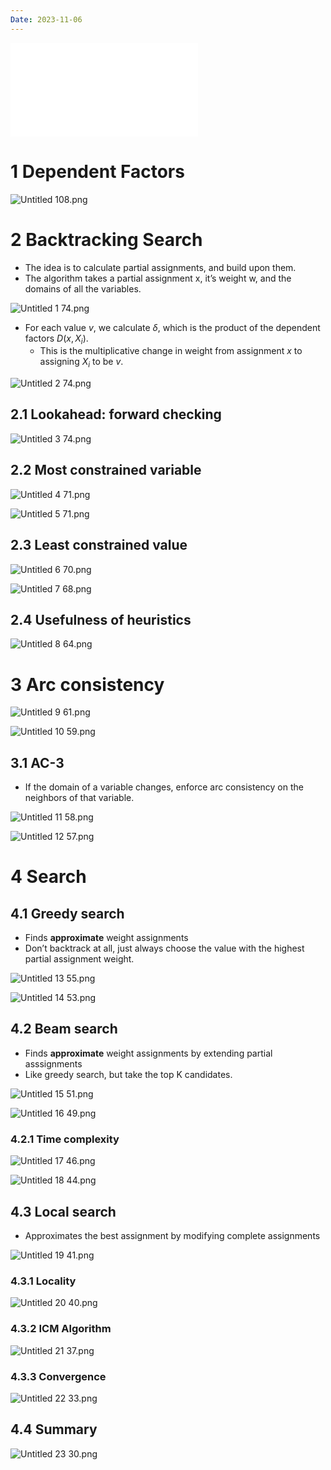 ```yaml
---
Date: 2023-11-06
---
```

  

![CSP_2](../../attachments/CSP_2.pdf)

# 1 Dependent Factors

![Untitled 108.png](../../attachments/Untitled%20108.png)

# 2 Backtracking Search

- The idea is to calculate partial assignments, and build upon them.
- The algorithm takes a partial assignment x, it’s weight w, and the domains of all the variables.

![Untitled 1 74.png](../../attachments/Untitled%201%2074.png)

- For each value $v$﻿, we calculate $\delta$﻿, which is the product of the dependent factors $D(x, X_i)$﻿.
    - This is the multiplicative change in weight from assignment $x$﻿ to assigning $X_i$﻿ to be $v$﻿.

![Untitled 2 74.png](../../attachments/Untitled%202%2074.png)

## 2.1 Lookahead: forward checking

![Untitled 3 74.png](../../attachments/Untitled%203%2074.png)

## 2.2 Most constrained variable

![Untitled 4 71.png](../../attachments/Untitled%204%2071.png)

![Untitled 5 71.png](../../attachments/Untitled%205%2071.png)

## 2.3 Least constrained value

![Untitled 6 70.png](../../attachments/Untitled%206%2070.png)

![Untitled 7 68.png](../../attachments/Untitled%207%2068.png)

## 2.4 Usefulness of heuristics

![Untitled 8 64.png](../../attachments/Untitled%208%2064.png)

# 3 Arc consistency

![Untitled 9 61.png](../../attachments/Untitled%209%2061.png)

![Untitled 10 59.png](../../attachments/Untitled%2010%2059.png)

## 3.1 AC-3

- If the domain of a variable changes, enforce arc consistency on the neighbors of that variable.

![Untitled 11 58.png](../../attachments/Untitled%2011%2058.png)

![Untitled 12 57.png](../../attachments/Untitled%2012%2057.png)

# 4 Search

## 4.1 Greedy search

- Finds **approximate** weight assignments
- Don’t backtrack at all, just always choose the value with the highest partial assignment weight.

![Untitled 13 55.png](../../attachments/Untitled%2013%2055.png)

![Untitled 14 53.png](../../attachments/Untitled%2014%2053.png)

## 4.2 Beam search

- Finds **approximate** weight assignments by extending partial asssignments
- Like greedy search, but take the top K candidates.

![Untitled 15 51.png](../../attachments/Untitled%2015%2051.png)

![Untitled 16 49.png](../../attachments/Untitled%2016%2049.png)

### 4.2.1 Time complexity

![Untitled 17 46.png](../../attachments/Untitled%2017%2046.png)

![Untitled 18 44.png](../../attachments/Untitled%2018%2044.png)

## 4.3 Local search

- Approximates the best assignment by modifying complete assignments

![Untitled 19 41.png](../../attachments/Untitled%2019%2041.png)

### 4.3.1 Locality

![Untitled 20 40.png](../../attachments/Untitled%2020%2040.png)

### 4.3.2 ICM Algorithm

![Untitled 21 37.png](../../attachments/Untitled%2021%2037.png)

### 4.3.3 Convergence

![Untitled 22 33.png](../../attachments/Untitled%2022%2033.png)

## 4.4 Summary

![Untitled 23 30.png](../../attachments/Untitled%2023%2030.png)